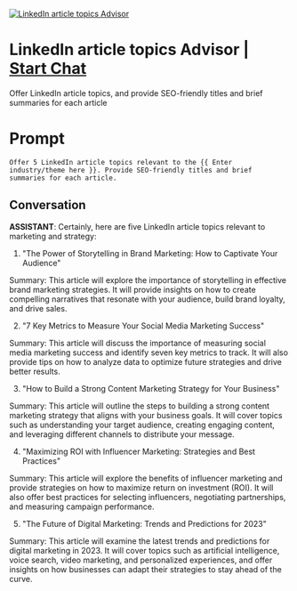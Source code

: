 
[![LinkedIn article topics Advisor ](https://flow-prompt-covers.s3.us-west-1.amazonaws.com/icon/cute/cute_6.png)](https://gptcall.net/chat.html?data=%7B%22contact%22%3A%7B%22id%22%3A%22Lmw7CIJLv12_50inLeASZ%22%2C%22flow%22%3Atrue%7D%7D)
# LinkedIn article topics Advisor  | [Start Chat](https://gptcall.net/chat.html?data=%7B%22contact%22%3A%7B%22id%22%3A%22Lmw7CIJLv12_50inLeASZ%22%2C%22flow%22%3Atrue%7D%7D)
Offer LinkedIn article topics, and provide SEO-friendly titles and brief summaries for each article



# Prompt

```
Offer 5 LinkedIn article topics relevant to the {{ Enter industry/theme here }}. Provide SEO-friendly titles and brief summaries for each article.

```

## Conversation

**ASSISTANT**: Certainly, here are five LinkedIn article topics relevant to marketing and strategy:



1. "The Power of Storytelling in Brand Marketing: How to Captivate Your Audience" 

Summary: This article will explore the importance of storytelling in effective brand marketing strategies. It will provide insights on how to create compelling narratives that resonate with your audience, build brand loyalty, and drive sales.



2. "7 Key Metrics to Measure Your Social Media Marketing Success"

Summary: This article will discuss the importance of measuring social media marketing success and identify seven key metrics to track. It will also provide tips on how to analyze data to optimize future strategies and drive better results.



3. "How to Build a Strong Content Marketing Strategy for Your Business"

Summary: This article will outline the steps to building a strong content marketing strategy that aligns with your business goals. It will cover topics such as understanding your target audience, creating engaging content, and leveraging different channels to distribute your message.



4. "Maximizing ROI with Influencer Marketing: Strategies and Best Practices"

Summary: This article will explore the benefits of influencer marketing and provide strategies on how to maximize return on investment (ROI). It will also offer best practices for selecting influencers, negotiating partnerships, and measuring campaign performance.



5. "The Future of Digital Marketing: Trends and Predictions for 2023"

Summary: This article will examine the latest trends and predictions for digital marketing in 2023. It will cover topics such as artificial intelligence, voice search, video marketing, and personalized experiences, and offer insights on how businesses can adapt their strategies to stay ahead of the curve.



